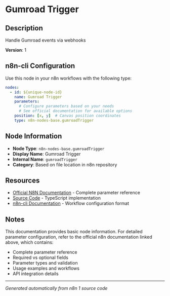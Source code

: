 # Gumroad Trigger

## Description

Handle Gumroad events via webhooks

**Version**: 1

## n8n-cli Configuration

Use this node in your n8n workflows with the following type:

```yaml
nodes:
  - id: ${unique-node-id}
    name: Gumroad Trigger
    parameters:
      # Configure parameters based on your needs
      # See official documentation for available options
    position: [x, y]  # Canvas position coordinates
    type: n8n-nodes-base.gumroadTrigger
```

## Node Information

- **Node Type**: `n8n-nodes-base.gumroadTrigger`
- **Display Name**: Gumroad Trigger
- **Internal Name**: `gumroadTrigger`
- **Category**: Based on file location in n8n repository

## Resources

- [Official N8N Documentation](https://docs.n8n.io/integrations/builtin/app-nodes/n8n-nodes-base.gumroadtrigger/) - Complete parameter reference
- [Source Code](https://github.com/n8n-io/n8n/blob/master/packages/nodes-base/nodes/Gumroad/GumroadTrigger.node.ts) - TypeScript implementation
- [n8n-cli Documentation](https://github.com/edenreich/n8n-cli) - Workflow configuration format

## Notes

This documentation provides basic node information. For detailed parameter configuration, 
refer to the official n8n documentation linked above, which contains:

- Complete parameter reference
- Required vs optional fields
- Parameter types and validation
- Usage examples and workflows
- API integration details

---
*Generated automatically from n8n 1 source code*
